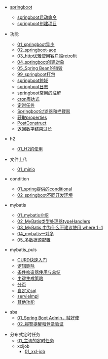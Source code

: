 - [springboot](springboot/README.md)
  - [springboot启动命令](springboot/springboot启动命令.md)
  - [springboot创建项目](springboot/start.md)

- 功能
  - [01_springboot异步](springboot/功能/01springboot异步.md)
  - [02_springboot-aop](springboot/功能/02aop.md)
  - [03_http优雅使用客户端retrofit](springboot/功能/03http客户端retrofit.md)
  - [04_springboot创建对象](springboot/功能/04springboot对象.md)
  - [05_Spring Bean的销毁](springboot/功能/05Spring_Bean的销毁.md)
  - [99_springboot打包](springboot/功能/99springboot打包.md)
  - [springboot跨域](springboot/功能/springboot跨域.md)
  - [springboot日志](springboot/功能/日志.md)
  - [springboot常用的注解](springboot/功能/springboot常用的注解.md)
  - [cron表达式](springboot/功能/cron表达式.md)
  - [定时任务](springboot/功能/定时任务.md)
  - [Springboot过滤器和拦截器](springboot/功能/Springboot过滤器和拦截器.md)
  - [获取properties](springboot/功能/获取properties.md)
  - [PostConstruct](springboot/功能/PostConstruct.md)
  - [返回数字结果过长](springboot/功能/返回数字结果过长.md)

- h2
  - [01_H2的使用](springboot/h2/01H2的使用.md)

- 文件上传
  - [01_minio](springboot/文件上传/01minio.md)

- condition
  - [01_spring提供的conditional](springboot/condition/01spring提供的conditional.md)
  - [02_springboot不同开发环境](springboot/condition/02.springboot不同环境.md)

- mybatis
  - [01_mybatis介绍](springboot/mybatis/mybatis介绍.md)
  - [02_MyBatis类型处理器typeHandlers](springboot/mybatis/typeHanders.md)
  - [03_MyBatis 中为什么不建议使用 where 1=1](springboot/mybatis/注意.md)
  - [04_mybatis一对多](springboot/mybatis/mybatis一对多.md)
  - [05_多数据源配置](springboot/mybatis/多数据源配置.md)

- mybatis_puls
  - [CURD快速入门](springboot/mybatis_puls/CURD快速入门.md)
  - [逻辑删除](springboot/mybatis_puls/逻辑删除.md)
  - [条件构造器使用与总结](springboot/mybatis_puls/条件构造器使用与总结.md)
  - [主键生成策略](springboot/mybatis_puls/主键生成策略.md)
  - [分页](springboot/mybatis_puls/分页.md)
  - [自定义sql](springboot/mybatis_puls/自定义sql.md)
  - [servieImpl](springboot/mybatis_puls/servieImpl.md)
  - [其他功能](springboot/mybatis_puls/其他功能.md)

[comment]: <> (sba笔记需要完善)
- sba
  - [01_Spring Boot Admin，贼好使](springboot/sba/Spring_Boot_Admin.md)
  - [02_报警提醒和登录验证](springboot/sba/报警提醒和登录验证功能实现.md)

[comment]: <> (分布式定时任务)
- 分布式定时任务
  - [01_主流的定时任务](springboot/定时任务/主流的分布式定时任务.md)
  - xxljob
    - [01_xxl-job](springboot/定时任务/xxl-job/01xxljob使用.md)